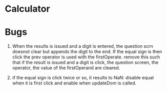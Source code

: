 # Calculator

# Bugs
1. When the results is issued and a digit is entered, the question scrn doesnot clear but appends the digit to the end. If the equal sign is then click the prev operator is used with the firstOperate.
remove this such that if the result is issued and a digit is click, the question screen, the operator, the value of the firstOperand are cleared.

2. if the equal sign is click twice or so, it results to NaN: disable equal when it is first click and enable when updateDom is called.
